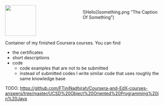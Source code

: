 <img src="https://upload.wikimedia.org/wikipedia/commons/9/97/Coursera-Logo_600x600.svg" width="100" height="100">

<p style="max-width: 50%; float: right;">
![Hello](something.png "The Caption Of Something")
</p>

Container of my finished Coursera courses. You can find
- the certificates
- short descriptions
- code 
  - code examples that are not to be submitted
  - instead of submitted codes I write similar code that uses roughly the same knowledge base

TODO: https://github.com/FTiniNadhirah/Coursera-and-EdX-courses-answers/tree/master/UCSD%20Object%20Oriented%20Programming%20in%20Java
